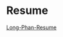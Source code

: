 # Resume
[Long-Phan-Resume](https://github.com/justinphan3110/Resume/blob/master/latex/resume.pdf) 



